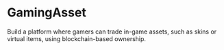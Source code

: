 # GamingAsset
Build a platform where gamers can trade in-game assets, such as skins or virtual items, using blockchain-based ownership.

